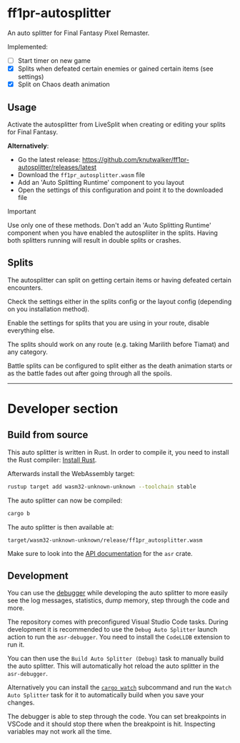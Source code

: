 # ff1pr-autosplitter

An auto splitter for Final Fantasy Pixel Remaster.

Implemented:

* [ ] Start timer on new game
* [x] Splits when defeated certain enemies or gained certain items (see settings)
* [x] Split on Chaos death animation

## Usage

Activate the autosplitter from LiveSplit when creating or editing your splits for Final Fantasy.

**Alternatively**:
* Go the latest release: https://github.com/knutwalker/ff1pr-autosplitter/releases/latest
* Download the `ff1pr_autosplitter.wasm` file
* Add an 'Auto Splitting Runtime' component to you layout
* Open the settings of this configuration and point it to the downloaded file

>[!IMPORTANT]
> Use only one of these methods.
> Don't add an 'Auto Splitting Runtime' component when you have enabled the autospliiter in the splits.
> Having both splitters running will result in double splits or crashes.


## Splits

The autosplitter can split on getting certain items or having defeated certain encounters.

Check the settings either in the splits config or the layout config (depending on you installation method).

Enable the settings for splits that you are using in your route, disable everything else.

The splits should work on any route (e.g. taking Marilith before Tiamat) and any category.

Battle splits can be configured to split either as the death animation starts or as the battle fades out after going through all the spoils.


***

# Developer section

## Build from source

This auto splitter is written in Rust. In order to compile it, you need to
install the Rust compiler: [Install Rust](https://www.rust-lang.org/tools/install).

Afterwards install the WebAssembly target:
```sh
rustup target add wasm32-unknown-unknown --toolchain stable
```

The auto splitter can now be compiled:
```sh
cargo b
```

The auto splitter is then available at:
```
target/wasm32-unknown-unknown/release/ff1pr_autosplitter.wasm
```

Make sure to look into the [API documentation](https://livesplit.org/asr/asr/) for the `asr` crate.

## Development

You can use the [debugger](https://github.com/LiveSplit/asr-debugger) while
developing the auto splitter to more easily see the log messages, statistics,
dump memory, step through the code and more.

The repository comes with preconfigured Visual Studio Code tasks. During
development it is recommended to use the `Debug Auto Splitter` launch action to
run the `asr-debugger`. You need to install the `CodeLLDB` extension to run it.

You can then use the `Build Auto Splitter (Debug)` task to manually build the
auto splitter. This will automatically hot reload the auto splitter in the
`asr-debugger`.

Alternatively you can install the [`cargo
watch`](https://github.com/watchexec/cargo-watch?tab=readme-ov-file#install)
subcommand and run the `Watch Auto Splitter` task for it to automatically build
when you save your changes.

The debugger is able to step through the code. You can set breakpoints in VSCode
and it should stop there when the breakpoint is hit. Inspecting variables may
not work all the time.
